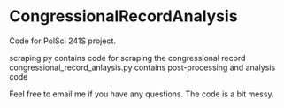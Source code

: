 # CongressionalRecordAnalysis

Code for PolSci 241S project. 

scraping.py contains code for scraping the congressional record
congressional_record_anlaysis.py contains post-processing and analysis code

Feel free to email me if you have any questions. The code is a bit messy. 

